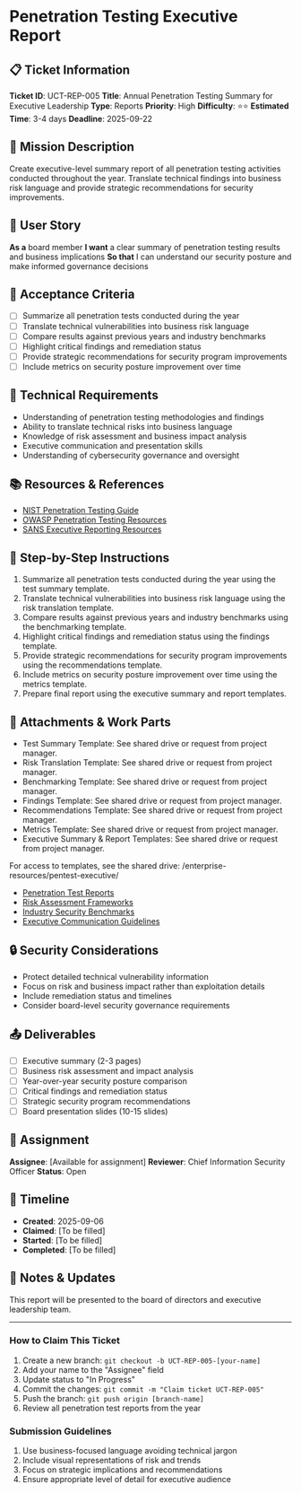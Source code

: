 # Penetration Testing Executive Report

## 📋 Ticket Information

**Ticket ID**: UCT-REP-005
**Title**: Annual Penetration Testing Summary for Executive Leadership
**Type**: Reports
**Priority**: High
**Difficulty**: ⭐⭐
**Estimated Time**: 3-4 days
**Deadline**: 2025-09-22

## 🎯 Mission Description

Create executive-level summary report of all penetration testing activities conducted throughout the year. Translate technical findings into business risk language and provide strategic recommendations for security improvements.

## 👤 User Story

**As a** board member
**I want** a clear summary of penetration testing results and business implications
**So that** I can understand our security posture and make informed governance decisions

## 📝 Acceptance Criteria

- [ ] Summarize all penetration tests conducted during the year
- [ ] Translate technical vulnerabilities into business risk language
- [ ] Compare results against previous years and industry benchmarks
- [ ] Highlight critical findings and remediation status
- [ ] Provide strategic recommendations for security program improvements
- [ ] Include metrics on security posture improvement over time

## 🔧 Technical Requirements

- Understanding of penetration testing methodologies and findings
- Ability to translate technical risks into business language
- Knowledge of risk assessment and business impact analysis
- Executive communication and presentation skills
- Understanding of cybersecurity governance and oversight

## 📚 Resources & References

- [NIST Penetration Testing Guide](https://csrc.nist.gov/publications/detail/sp/800-115/final)
- [OWASP Penetration Testing Resources](https://owasp.org/www-project-web-security-testing-guide/)
- [SANS Executive Reporting Resources](https://www.sans.org/cyber-security-courses/security-leadership/)

## 📝 Step-by-Step Instructions

1. Summarize all penetration tests conducted during the year using the test summary template.
2. Translate technical vulnerabilities into business risk language using the risk translation template.
3. Compare results against previous years and industry benchmarks using the benchmarking template.
4. Highlight critical findings and remediation status using the findings template.
5. Provide strategic recommendations for security program improvements using the recommendations template.
6. Include metrics on security posture improvement over time using the metrics template.
7. Prepare final report using the executive summary and report templates.

## 📎 Attachments & Work Parts

- Test Summary Template: See shared drive or request from project manager.
- Risk Translation Template: See shared drive or request from project manager.
- Benchmarking Template: See shared drive or request from project manager.
- Findings Template: See shared drive or request from project manager.
- Recommendations Template: See shared drive or request from project manager.
- Metrics Template: See shared drive or request from project manager.
- Executive Summary & Report Templates: See shared drive or request from project manager.

For access to templates, see the shared drive: /enterprise-resources/pentest-executive/

- [Penetration Test Reports](internal-security-archive)
- [Risk Assessment Frameworks](various-standards)
- [Industry Security Benchmarks](analyst-reports)
- [Executive Communication Guidelines](internal-communications)

## 🔒 Security Considerations

- Protect detailed technical vulnerability information
- Focus on risk and business impact rather than exploitation details
- Include remediation status and timelines
- Consider board-level security governance requirements

## 📤 Deliverables

- [ ] Executive summary (2-3 pages)
- [ ] Business risk assessment and impact analysis
- [ ] Year-over-year security posture comparison
- [ ] Critical findings and remediation status
- [ ] Strategic security program recommendations
- [ ] Board presentation slides (10-15 slides)

## 👥 Assignment

**Assignee**: [Available for assignment]
**Reviewer**: Chief Information Security Officer
**Status**: Open

## 📅 Timeline

- **Created**: 2025-09-06
- **Claimed**: [To be filled]
- **Started**: [To be filled]
- **Completed**: [To be filled]

## 💬 Notes & Updates

This report will be presented to the board of directors and executive leadership team.

---

### How to Claim This Ticket

1. Create a new branch: `git checkout -b UCT-REP-005-[your-name]`
2. Add your name to the "Assignee" field
3. Update status to "In Progress"
4. Commit the changes: `git commit -m "Claim ticket UCT-REP-005"`
5. Push the branch: `git push origin [branch-name]`
6. Review all penetration test reports from the year

### Submission Guidelines

1. Use business-focused language avoiding technical jargon
2. Include visual representations of risk and trends
3. Focus on strategic implications and recommendations
4. Ensure appropriate level of detail for executive audience
